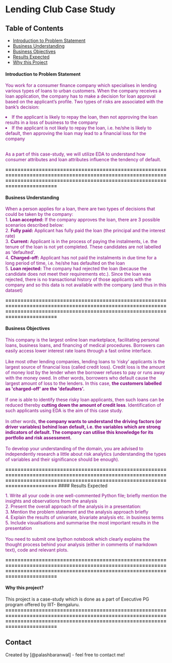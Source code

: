# Lending Club Case Study


## Table of Contents
* [Introduction to Problem Statement](#Introduction)
* [Business Understanding](#Understanding)
* [Business Objectives](#Objectives)
* [Results Expected](#Results)
* [Why this Project](#Why)



#### Introduction to Problem Statement <a name="Introduction"></a> 

<p style='color:Purple'>
You work for a consumer finance company which specialises in lending various types of loans to urban customers. When the company receives a loan application, the company has to make a decision for loan approval based on the applicant’s profile. Two types of risks are associated with the bank’s decision:</p><li style='color:Purple'>If the applicant is likely to repay the loan, then not approving the loan results in a loss of business to the company </li>
<li style='color:Purple'>If the applicant is not likely to repay the loan, i.e. he/she is likely to default, then approving the loan may lead to a financial loss for the company </li>
<p style='color:Purple'>
</br>
    As a part of this case-study, we will utilize EDA to understand how consumer attributes and loan attributes influence the tendency of default.
</p>
<b> ================================================================================================================================================================================</b>

#### Business Understanding <a name="Understanding"></a>

<p style='color:purple'>
When a person applies for a loan, there are two types of decisions that could be taken by the company: </br>
1. <b>Loan accepted:</b> If the company approves the loan, there are 3 possible scenarios described below: </br>
2. <b>Fully paid:</b> Applicant has fully paid the loan (the principal and the interest rate) </br>
3. <b>Current:</b> Applicant is in the process of paying the instalments, i.e. the tenure of the loan is not yet completed. These candidates are not labelled as 'defaulted'. </br>
4. <b>Charged-off:</b> Applicant has not paid the instalments in due time for a long period of time, i.e. he/she has defaulted on the loan  </br>
5. <b>Loan rejected:</b> The company had rejected the loan (because the candidate does not meet their requirements etc.). Since the loan was rejected, there is no transactional history of those applicants with the company and so this data is not available with the company (and thus in this dataset)
</p> 
<b> ================================================================================================================================================================================</b>


#### Business Objectives <a name="Objectives"></a>

<p style='color:purple'>
This company is the largest online loan marketplace, facilitating personal loans, business loans, and financing of medical procedures. Borrowers can easily access lower interest rate loans through a fast online interface. </br> </br>
Like most other lending companies, lending loans to ‘risky’ applicants is the largest source of financial loss (called credit loss). Credit loss is the amount of money lost by the lender when the borrower refuses to pay or runs away with the money owed. In other words, borrowers who default cause the largest amount of loss to the lenders. In this case, <b>the customers labelled as 'charged-off' are the 'defaulters'.</b>  </br></br>
If one is able to identify these risky loan applicants, then such loans can be reduced thereby <b>cutting down the amount of credit loss</b>. Identification of such applicants using EDA is the aim of this case study. </br></br>
In other words, <b>the company wants to understand the driving factors (or driver variables) behind loan default, i.e. the variables which are strong indicators of default.  The company can utilise this knowledge for its portfolio and risk assessment.</b> </br></br> 
To develop your understanding of the domain, you are advised to independently research a little about risk analytics (understanding the types of variables and their significance should be enough). </br>

 
</p> 
<b> ================================================================================================================================================================================</b>
#### Results Expected <a name="Results"></a>
<p style='color:purple'>
1. Write all your code in one well-commented Python file; briefly mention the insights and observations from the analysis </br>
2. Present the overall approach of the analysis in a presentation: </br>
3. Mention the problem statement and the analysis approach briefly </br>
4. Explain the results of univariate, bivariate analysis etc. in business terms</br>
5. Include visualisations and summarise the most important results in the presentation</br>
 
</br>
You need to submit one Ipython notebook which clearly explains the thought process behind your analysis (either in comments of markdown text), code and relevant plots. 
</p>
<b> ================================================================================================================================================================================</b>

#### Why this project?

This project is a case-study which is done as a part of Executive PG program offered by IIIT- Bengaluru.
<b> ================================================================================================================================================================================</b>


## Contact
Created by [@palashbaranwal] - feel free to contact me!


<!-- Optional -->
<!-- ## License -->
<!-- This project is open source and available under the [... License](). -->

<!-- You don't have to include all sections - just the one's relevant to your project -->